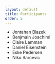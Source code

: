 ```yaml
---
layout: default
title: Participants
order: 5
---
```

- Jontahan Blazek
- Benjmain Joachimi
- Claire Lamman
- Daniel Eisenstein
- Eske Pedersen
- Niko Sarcevic
